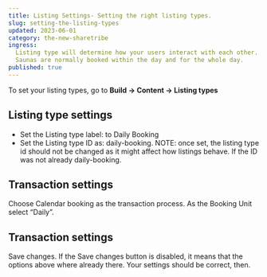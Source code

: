 ```yaml
---
title: Listing Settings- Setting the right listing types.
slug: setting-the-listing-types
updated: 2023-06-01
category: the-new-sharetribe
ingress:
  Listing type will determine how your users interact with each other.
  Saunas are normally booked within the day and for the whole day.
published: true
---
```


To set your listing types, go to **Build → Content → Listing types**

## Listing type settings

- Set the Listing type label: to Daily Booking
- Set the Listing type ID as: daily-booking. NOTE: once set, the listing
  type id should not be changed as it might affect how listings behave.
  If the ID was not already daily-booking.

## Transaction settings

Choose Calendar booking as the transaction process. As the Booking Unit
select “Daily”.

## Transaction settings

Save changes. If the Save changes button is disabled, it means that the
options above where already there. Your settings should be correct,
then.
